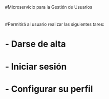 #Microservicio para la Gestión de Usuarios
#
#Permitirá al usuario realizar las siguientes tares:
#
# - Darse de alta
# - Iniciar sesión
# - Configurar su perfil
